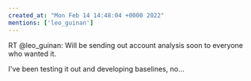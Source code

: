 ```yaml
---
created_at: "Mon Feb 14 14:48:04 +0000 2022"
mentions: ['leo_guinan']
---
```


RT @leo_guinan: Will be sending out account analysis soon to everyone who wanted it.

I've been testing it out and developing baselines, no…